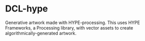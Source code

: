 DCL-hype
========

Generative artwork made with HYPE-processing. This uses HYPE Frameworks, a Processing library, with vector assets to create algorithmically-generated artwork.
